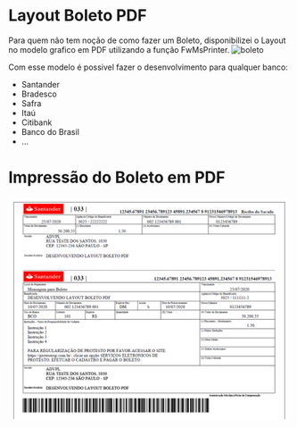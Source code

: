 # Layout Boleto PDF
Para quem não tem noção de como fazer um Boleto, disponibilizei o Layout no modelo grafico em PDF utilizando a função FwMsPrinter.
![boleto](./src/BOLETOPDF.prw)

Com esse modelo é possivel fazer o desenvolvimento para qualquer banco:

* Santander
* Bradesco
* Safra
* Itaú
* Citibank
* Banco do Brasil
* ...

# Impressão do Boleto em PDF
![boleto](./src/resource/Boleto_PDF.png)
